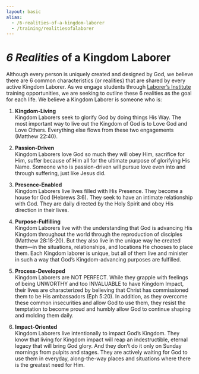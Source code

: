 ```yaml
---
layout: basic
alias:
  - /6-realities-of-a-kingdom-laborer
  - /training/realitiesofalaborer
---
```

# *6 Realities* of a Kingdom Laborer

Although every person is uniquely created and designed by God, we believe there are 6 common characteristics (or realities) that are shared by every active Kingdom Laborer. As we engage students through [Laborer’s Institute](/training) training opportunities, we are seeking to outline these 6 realities as the goal for each life. We believe a Kingdom Laborer is someone who is:

1. **Kingdom-Living**  
Kingdom Laborers seek to glorify God by doing things His Way. The most important way to live out the Kingdom of God is to Love God and Love Others. Everything else flows from these two engagements (Matthew 22:40).

2. **Passion-Driven**  
Kingdom Laborers love God so much they will obey Him, sacrifice for Him, suffer because of Him all for the ultimate purpose of glorifying His Name. Someone who is passion-driven will pursue love even into and through suffering, just like Jesus did.

3. **Presence-Enabled**  
Kingdom Laborers live lives filled with His Presence. They become a house for God (Hebrews 3:6). They seek to have an intimate relationship with God. They are daily directed by the Holy Spirit and obey His direction in their lives.

4. **Purpose-Fulfilling**  
Kingdom Laborers live with the understanding that God is advancing His Kingdom throughout the world through the reproduction of disciples (Matthew 28:18-20). But they also live in the unique way he created them—in the situations, relationships, and locations He chooses to place them. Each Kingdom laborer is unique, but all of them live and minister in such a way that God’s Kingdom-advancing purposes are fulfilled.

5. **Process-Developed**  
Kingdom Laborers are NOT PERFECT. While they grapple with feelings of being UNWORTHY and too INVALUABLE to have Kingdom Impact, their lives are characterized by believing that Christ has commissioned them to be His ambassadors (Eph 5:20). In addition, as they overcome these common insecurities and allow God to use them, they resist the temptation to become proud and humbly allow God to continue shaping and molding them daily.

6. **Impact-Oriented**  
Kingdom Laborers live intentionally to impact God’s Kingdom. They know that living for Kingdom impact will reap an indestructible, eternal legacy that will bring God glory. And they don’t do it only on Sunday mornings from pulpits and stages. They are actively waiting for God to use them in everyday, along-the-way places and situations where there is the greatest need for Him.